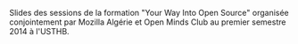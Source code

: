 Slides des sessions de la formation "Your Way Into Open Source" organisée conjointement par Mozilla Algérie et Open Minds Club au premier semestre 2014 à l'USTHB.